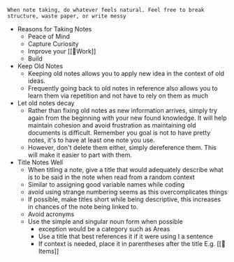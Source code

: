 ```
When note taking, do whatever feels natural. Feel free to break structure, waste paper, or write messy
```
- Reasons for Taking Notes
	- Peace of Mind
	- Capture Curiosity 
	- Improve your [[🌱Work]]
	- Build 
- Keep Old Notes
	- Keeping old notes allows you to apply new idea in the context of old ideas.
	- Frequently going back to old notes in reference also allows you to learn them via repetition and not have to rely on them as much
- Let old notes decay
	- Rather than fixing old notes as new information arrives, simply try again from the beginning with your new found knowledge. It will help maintain cohesion and avoid frustration as maintaining old documents is difficult. Remember you goal is not to have pretty notes, it's to have at least one note you use.
	- However, don't delete them either, simply dereference them. This will make it easier to part with them. 
- Title Notes Well
	- When titling a note, give a title that would adequately describe what is to be said in the note when read from a random context
	- Similar to assigning good variable names while coding
	- avoid using strange numbering seems as this overcomplicates things
	- If possible, make titles short while being descriptive, this increases in chances of the note being linked to.
	- Avoid acronyms
	- Use the simple and singular noun form when possible
		- exception would be a category such as Areas
		- Use a title that best references it if it were using I a sentence
		- If context is needed, place it in parentheses after the title E.g. [[🌰Items]]
